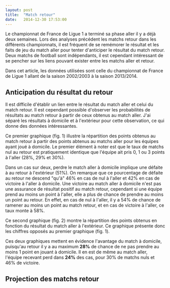 ```yaml
---
layout: post
title:  "Match retour"
date:   2014-12-30 17:53:00
---
```


Le championnat de France de Ligue 1 a terminé sa phase aller il y a déjà deux semaines. Lors des analyses précédent les matchs retour dans les différents championnats, il est fréquent de se remémorer le résultat et les faits de jeu du match aller pour tenter d'anticiper le résultat du match retour. Deux matchs de football sont indépendants, il est cependant intéressant de se pencher sur les liens pouvant exister entre les matchs aller et retour.

Dans cet article, les données utilisées sont celle du championnat de France de Ligue 1 allant de la saison 2002/2003 à la saison 2013/2014.

## Anticipation du résultat du retour

Il est difficile d'établir un lien entre le résultat du match aller et celui du match retour. Il est cependant possible d'observer les probabilités de résultats au match retour à partir de ceux obtenus au match aller. J'ai séparé les résultats à domicile et à l'extérieur pour cette observation, ce qui donne des données intéressantes.

<div id="home-percentages" class="graph"></div>

Ce premier graphique (fig. 1) illustre la répartition des points obtenus au match retour à partir des points abtenus au matchs aller pour les équipes ayant joué à domicile. Le premier élément à noter est que le taux de matchs nul au retour est pratiquement identique que l'équipe ait pris 0, 1 ou 3 points à l'aller (28%, 29% et 30%).

Dans un cas sur deux, perdre le match aller à domicile implique une défaite à au retour à l'extérieur (51%). On remarque que ce pourcentage de défaite au retour ne descend "qu'à" 46% en cas de nul à l'aller et 42% en cas de victoire à l'aller à domicile. Une victoire au match aller à domicile n'est pas une assurance de résultat positif au match retour, cependant si une équipe prend au moins un point à l'aller, elle a plus de chance de prendre au moins un point au retour. En effet, en cas de nul à l'aller, il y a 54% de chance de ramener au moins un point au match retour, et en cas de victoire à l'aller, ce taux monte à 58%.

<div id="away-percentages" class="graph"></div>

Ce second graphique (fig. 2) montre la répartition des points obtenus en fonction du résultat du match aller à l'extérieur. Ce graphique présente donc les chiffres opposés au premier graphique (fig. 1).

Ces deux graphiques mettent en évidence l'avantage du match à domicile, puisqu'au retour il y a au maximum **28%** de chance de ne pas prendre au moins 1 point en jouant à domicile. Il en est de même au match aller, l'équipe recevant perd dans **24%** des cas, pour 30% de matchs nuls et 46% de victoire.

## Projection des matchs retour

<style>

svg {
  /*display: block;*/
  margin: auto;
}

.graph {
  text-align: center;
}

/** Bars **/

.bar {
  fill: steelblue;
}

.bar:hover {
  fill: brown;
}

.title {
  font: bold 14px "Helvetica Neue", Helvetica, Arial, sans-serif;
}

.axis {
  font: 10px sans-serif;
}

.axis path,
.axis line {
  fill: none;
  stroke: #000;
  shape-rendering: crispEdges;
}

.x.axis path {
  display: none;
}

/** Arcs **/
path {
  fill: #ccc;
  transition: fill 250ms linear;
  transition-delay: 150ms;
}

path:hover {
  fill: #999;
  transition-delay: 0;
}

</style>
<script type="text/javascript" src="/js/posts/2014-12-30-match-retour.js"></script>
<script type="text/javascript">
    
    var dataHome = { "details": [
                    {"name": "0 pts dom", 
                     "values": [
                                   {"name": "0 pts", "value": 51},
                                   {"name": "1 pts", "value": 28}, 
                                   {"name": "3 pts", "value": 21}
                               ]
                    }, 
                    {"name": "1 pts dom", 
                     "values": [
                                   {"name": "0 pts", "value": 46},
                                   {"name": "1 pts", "value": 29}, 
                                   {"name": "3 pts", "value": 25}
                               ]
                    }, 
                    {"name": "3 pts dom", 
                     "values": [
                                   {"name": "0 pts", "value": 42},
                                   {"name": "1 pts", "value": 30}, 
                                   {"name": "3 pts", "value": 28}
                               ]
                    }
    ]};

    var dataAway = { "details": [
                    {"name": "0 pts ext", 
                     "values": [
                                   {"name": "0 pts", "value": 28},
                                   {"name": "1 pts", "value": 30}, 
                                   {"name": "3 pts", "value": 42}
                               ]
                    }, 
                    {"name": "1 pts ext", 
                     "values": [
                                   {"name": "0 pts", "value": 25},
                                   {"name": "1 pts", "value": 29}, 
                                   {"name": "3 pts", "value": 46}
                               ]
                    }, 
                    {"name": "3 pts ext", 
                     "values": [
                                   {"name": "0 pts", "value": 21},
                                   {"name": "1 pts", "value": 28}, 
                                   {"name": "3 pts", "value": 51}
                               ]
                    }
    ]};

   secondLegPointsPercentage("#home-percentages", dataHome, "fig. 1 - Répartition des points marqués au retour après le résultat aller à domicile");
   secondLegPointsPercentage("#away-percentages", dataAway, "fig. 2 - Répartition des points marqués au retour après le résultat aller à l'extérieur");
</script>

<script type="text/javascript">
    secondLegPointsHist();
</script>